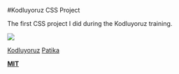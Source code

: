 #Kodluyoruz CSS Project

The first CSS project I did during the Kodluyoruz training.

![](/video/project.gif)

[Kodluyoruz](https://www.kodluyoruz.org/)
[Patika](https://app.patika.dev/)

**[MIT](https://choosealicense.com/licenses/mit/)**